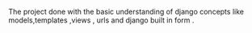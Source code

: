 The project done with the basic understanding of django concepts like models,templates ,views , urls and django built in form .
